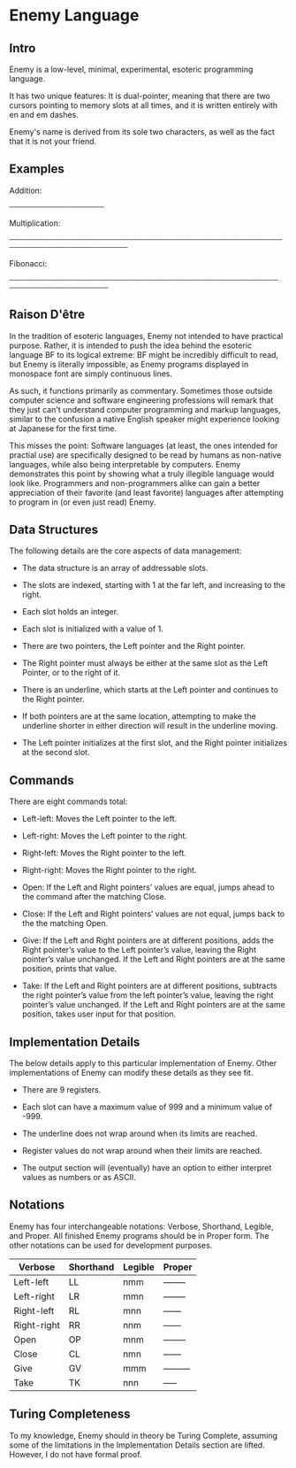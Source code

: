 # Enemy Language

## Intro

Enemy is a low-level, minimal, experimental, esoteric programming language.

It has two unique features: It is dual-pointer, meaning that there are two cursors pointing to memory slots at all times, and it is written entirely with en and em dashes.

Enemy's name is derived from its sole two characters, as well as the fact that it is not your friend.

## Examples

Addition:

```
—–––––——–––––——————––———
```

Multiplication:

```
——––––——––––——––——–——–——–––––———–——–——–––––———––—–—–——–———––—––—————–——–––—––—–––—–––—–—––—––—––———
```

Fibonacci:

```
—––——————––—————–——––———––——–—––—––———–———–———––—–––—–––——————–—–—––———–———–———–––—––———–––—–
```

## Raison D'être

In the tradition of esoteric languages, Enemy not intended to have practical purpose. Rather, it is intended to push the idea behind the esoteric language BF to its logical extreme: BF might be incredibly difficult to read, but Enemy is literally impossible, as Enemy programs displayed in monospace font are simply continuous lines.

As such, it functions primarily as commentary. Sometimes those outside computer science and software engineering professions will remark that they just can't understand computer programming and markup languages, similar to the confusion a native English speaker might experience looking at Japanese for the first time.

This misses the point: Software languages (at least, the ones intended for practial use) are specifically designed to be read by humans as non-native languages, while also being interpretable by computers. Enemy demonstrates this point by showing what a truly illegible language would look like. Programmers and non-programmers alike can gain a better appreciation of their favorite (and least favorite) languages after attempting to program in (or even just read) Enemy.

## Data Structures

The following details are the core aspects of data management:

- The data structure is an array of addressable slots.

- The slots are indexed, starting with 1 at the far left, and increasing to the right.

- Each slot holds an integer.

- Each slot is initialized with a value of 1.

- There are two pointers, the Left pointer and the Right pointer.

- The Right pointer must always be either at the same slot as the Left Pointer, or to the right of it.

- There is an underline, which starts at the Left pointer and continues to the Right pointer.

- If both pointers are at the same location, attempting to make the underline shorter in either direction will result in the underline moving.

- The Left pointer initializes at the first slot, and the Right pointer initializes at the second slot.

## Commands

There are eight commands total:

- Left-left: Moves the Left pointer to the left.

- Left-right: Moves the Left pointer to the right.

- Right-left: Moves the Right pointer to the left.

- Right-right: Moves the Right pointer to the right.

- Open: If the Left and Right pointers’ values are equal, jumps ahead to the command after the matching Close.

- Close: If the Left and Right pointers’ values are not equal, jumps back to the the matching Open.

- Give: If the Left and Right pointers are at different positions, adds the Right pointer’s value to the Left pointer’s value, leaving the Right pointer’s value unchanged. If the Left and Right pointers are at the same position, prints that value.

- Take: If the Left and Right pointers are at different positions, subtracts the right pointer’s value from the left pointer’s value, leaving the right pointer’s value unchanged. If the Left and Right pointers are at the same position, takes user input for that position.

## Implementation Details

The below details apply to this particular implementation of Enemy. Other implementations of Enemy can modify these details as they see fit. 

- There are 9 registers.

- Each slot can have a maximum value of 999 and a minimum value of -999.

- The underline does not wrap around when its limits are reached.

- Register values do not wrap around when their limits are reached.

- The output section will (eventually) have an option to either interpret values as numbers or as ASCII.

## Notations

Enemy has four interchangeable notations: Verbose, Shorthand, Legible, and Proper. All finished Enemy programs should be in Proper form. The other notations can be used for development purposes.

| Verbose     | Shorthand | Legible | Proper |
|-------------|-----------|---------|--------|
| Left-left   | LL        | nmm     | –——    |
| Left-right  | LR        | mmn     | ——–    |
| Right-left  | RL        | mnn     | —––    |
| Right-right | RR        | nnm     | ––—    |
| Open        | OP        | mnm     | —–—    |
| Close       | CL        | nmn     | –—–    |
| Give        | GV        | mmm     | ———    |
| Take        | TK        | nnn     | –––    |

## Turing Completeness

To my knowledge, Enemy should in theory be Turing Complete, assuming some of the limitations in the Implementation Details section are lifted. However, I do not have formal proof.
